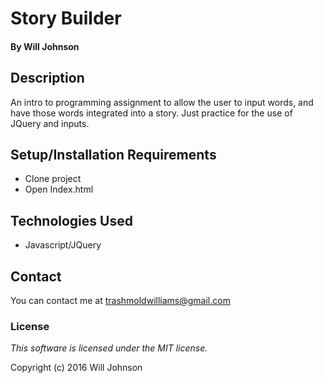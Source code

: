 # Story Builder

#### By Will Johnson

## Description

An intro to programming assignment to allow the user to input words, and have those words integrated into a story. Just practice for the use of JQuery and inputs.

## Setup/Installation Requirements

* Clone project
* Open Index.html

## Technologies Used

* Javascript/JQuery

## Contact
You can contact me at trashmoldwilliams@gmail.com

### License

*This software is licensed under the MIT license.*

Copyright (c) 2016 Will Johnson
